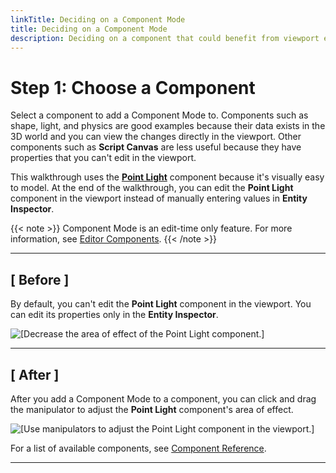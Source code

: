 ```yaml
---
linkTitle: Deciding on a Component Mode
title: Deciding on a Component Mode
description: Deciding on a component that could benefit from viewport editing.
---
```


# Step 1: Choose a Component

Select a component to add a Component Mode to. Components such as shape, light, and physics are good examples because their data exists in the 3D world and you can view the changes directly in the viewport. Other components such as **Script Canvas** are less useful because they have properties that you can't edit in the viewport.

This walkthrough uses the **[Point Light](component-point-light.md)** component because it's visually easy to model. At the end of the walkthrough, you can edit the **Point Light** component in the viewport instead of manually entering values in **Entity Inspector**.

{{< note >}}
Component Mode is an edit-time only feature. For more information, see [Editor Components](component-entity-system-pg-editor-components.md).
{{< /note >}}

---

## [ Before ]

By default, you can't edit the **Point Light** component in the viewport. You can edit its properties only in the **Entity Inspector**.

![\[Decrease the area of effect of the Point Light component.\]](http://docs.aws.amazon.com/lumberyard/latest/userguide/images/componentmode/programmers-guide-component-mode-1.png)

---

## [ After ]

After you add a Component Mode to a component, you can click and drag the manipulator to adjust the **Point Light** component's area of effect.

![\[Use manipulators to adjust the Point Light component in the viewport.\]](http://docs.aws.amazon.com/lumberyard/latest/userguide/images/componentmode/programmers-guide-component-mode.png)

For a list of available components, see [Component Reference](component-components.md).

---
